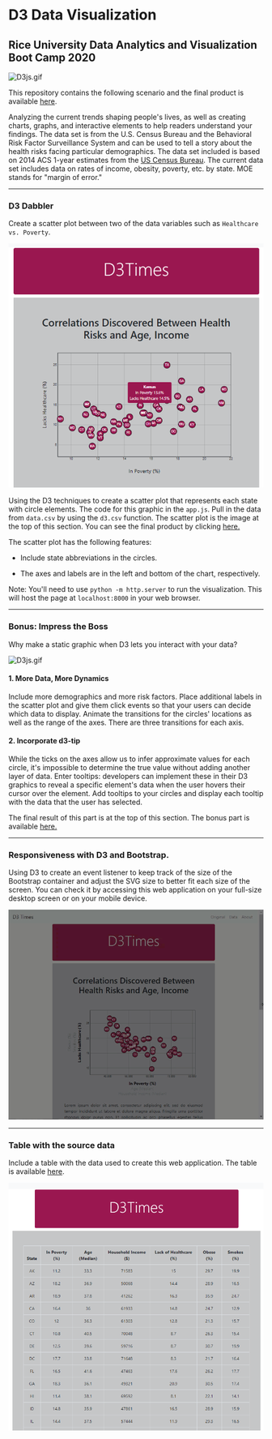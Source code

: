 # D3 Data Visualization


## Rice University Data Analytics and Visualization Boot Camp 2020

![D3js.gif](Images/D3js.gif)


This repository contains the following scenario and the final product is available [here](https://gpivaro.github.io/D3-Challenge/).


Analyzing the current trends shaping people's lives, as well as creating charts, graphs, and interactive elements to help readers understand your findings.
The data set is from the U.S. Census Bureau and the Behavioral Risk Factor Surveillance System and can be used to tell a story about the health risks facing particular demographics. The data set included is based on 2014 ACS 1-year estimates from the [US Census Bureau](https://data.census.gov/cedsci/). The current data set includes data on rates of income, obesity, poverty, etc. by state. MOE stands for "margin of error."

- - -

### D3 Dabbler

Create a scatter plot between two of the data variables such as `Healthcare vs. Poverty`.

![Part_1.png](Images/Part_1.png)

Using the D3 techniques to create a scatter plot that represents each state with circle elements. The code for this graphic in the `app.js`. Pull in the data from `data.csv` by using the `d3.csv` function. The scatter plot is the image at the top of this section. You can see the final product by clicking [here.](https://gpivaro.github.io/D3-Challenge/index_1.html)

The scatter plot has the following features:

* Include state abbreviations in the circles.

* The axes and labels are in the left and bottom of the chart, respectively.

Note: You'll need to use `python -m http.server` to run the visualization. This will host the page at `localhost:8000` in your web browser.

- - -

### Bonus: Impress the Boss

Why make a static graphic when D3 lets you interact with your data?

![D3js.gif](Images/D3js.gif)


#### 1. More Data, More Dynamics

Include more demographics and more risk factors. Place additional labels in the scatter plot and give them click events so that your users can decide which data to display. Animate the transitions for the circles' locations as well as the range of the axes. There are three transitions for each axis.

#### 2. Incorporate d3-tip

While the ticks on the axes allow us to infer approximate values for each circle, it's impossible to determine the true value without adding another layer of data. Enter tooltips: developers can implement these in their D3 graphics to reveal a specific element's data when the user hovers their cursor over the element. Add tooltips to your circles and display each tooltip with the data that the user has selected.

The final result of this part is at the top of this section. The bonus part is available [here.](https://gpivaro.github.io/D3-Challenge/)

- - -

### Responsiveness with D3 and Bootstrap.

Using D3 to create an event listener to keep track of the size of the Bootstrap container and adjust the SVG size to better fit each size of the screen. You can check it by accessing this web application on your full-size desktop screen or on your mobile device.

![D3_responsive.gif](Images/D3_responsive.gif)

- - -

### Table with the source data

Include a table with the data used to create this web application. The table is available [here](https://gpivaro.github.io/D3-Challenge/table-data.html).

![Data.png](Images/Data.png)
